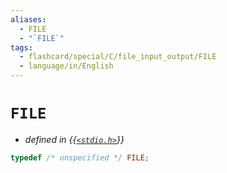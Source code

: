 ```yaml
---
aliases:
  - FILE
  - "`FILE`"
tags:
  - flashcard/special/C/file_input_output/FILE
  - language/in/English
---
```


# `FILE`

- _defined in {{[`<stdio.h>`](../../../general/C%20file%20input_output.md)}}_ <!--SR:!2024-05-09,188,310-->

```C
typedef /* unspecified */ FILE;
```
